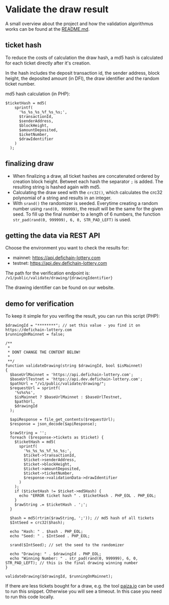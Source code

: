 # Validate the draw result

A small overview about the project and how the validation algorithmus works can be found at the [README.md](README.MD).

## ticket hash

To reduce the costs of calculation the draw hash, a md5 hash is calculated for each ticket directly after it's creation.

In the hash includes the deposit transaction id, the sender address, block height, the deposited amount (in DFI), the draw identifier and the random ticket number.

md5 hash calculation (in PHP):

```
$ticketHash = md5(
    sprintf(
      '%s_%s_%s_%f_%s_%s;',
      $transactionId,
      $senderAddress,
      $blockHeight,
      $amountDeposited,
      $icketNumber,
      $drawIdentifier
    )
  );
```

## finalizing draw

- When finalizing a draw, all ticket hashes are concatenated ordered by creation block height.
Betweet each hash the separator `;` is added.
The resulting string is hashed again with md5.
- Calculating the draw seed with the `crc32()`, which calculates the crc32 polynomial of a string and results in an integer.
- With `srand()` the randomizer is seeded. Everytime creating a random number using `rand(0, 999999)`, the result will be the same for the given seed. To fill up the final number to a length of 6 numbers, the function `str_pad(rand(0, 999999), 6, 0, STR_PAD_LEFT)` is used.

## getting the data via REST API

Choose the environment you want to check the results for:

- mainnet: https://api.defichain-lottery.com
- testnet: https://api.dev.defichain-lottery.com

The path for the verification endpoint is:
`/v1/public/validate/drawing/{drawingIdentifier}`

The drawing identifier can be found on our website.

## demo for verification

To keep it simple for you verifing the result, you can run this script (PHP):

```
$drawingId = "********"; // set this value - you find it on https://defichain-lottery.com
$runningOnMainnet = false;

/**
 *
 * DONT CHANGE THE CONTENT BELOW!
 *
 **/
function validateDrawing(string $drawingId, bool $isMainnet)
{
  $baseUrlMainnet = 'https://api.defichain-lottery.com';
  $baseUrlTestnet = 'https://api.dev.defichain-lottery.com';
  $pathUrl = "/v1/public/validate/drawing/";
  $requestUrl = sprintf(
    '%s%s%s',
    $isMainnet ? $baseUrlMainnet : $baseUrlTestnet,
    $pathUrl,
    $drawingId
  );

  $apiResponse = file_get_contents($requestUrl);
  $response = json_decode($apiResponse);

  $rawString = '';
  foreach ($response->tickets as $ticket) {
    $ticketHash = md5(
      sprintf(
        '%s_%s_%s_%f_%s_%s;',
        $ticket->transactionId,
        $ticket->senderAddress,
        $ticket->blockHeight,
        $ticket->amountDeposited,
        $ticket->ticketNumber,
        $response->validationData->drawIdentifier
      )
    );
    if ($ticketHash != $ticket->md5Hash) {
      echo "ERROR ticket hash " . $ticketHash . PHP_EOL . PHP_EOL;
    }
    $rawString .= $ticketHash . ';';
  }

  $hash = md5(rtrim($rawString, ';')); // md5 hash of all tickets
  $IntSeed = crc32($hash);

  echo "Hash: " . $hash . PHP_EOL;
  echo "Seed: " . $IntSeed . PHP_EOL;

  srand($IntSeed); // set the seed to the randomizer

  echo "Drawing: " . $drawingId . PHP_EOL;
  echo "Winning Number: " . str_pad(rand(0, 999999), 6, 0, STR_PAD_LEFT); // this is the final drawing winning number
}

validateDrawing($drawingId, $runningOnMainnet);
```

If there are less tickets bought for a draw, e.g. the tool [paiza.io](https://paiza.io/en/projects/new?language=php) can be used to run this snippet. Otherwise you will see a timeout. In this case you need to run this code locally.
